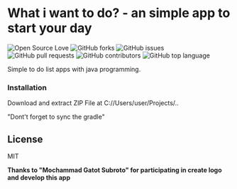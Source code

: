 # What i want to do? - an simple app to start your day

![Open Source Love](https://img.shields.io/badge/Open%20Source-%E2%9D%A4-red.svg)
![GitHub forks](https://img.shields.io/github/forks/farrasmuttaqin/what-i-want-to-do-mobileApps-with-android-studio.svg)
![GitHub issues](https://img.shields.io/github/issues/farrasmuttaqin/what-i-want-to-do-mobileApps-with-android-studio.svg)
![GitHub pull requests](https://img.shields.io/github/issues-pr/farrasmuttaqin/what-i-want-to-do-mobileApps-with-android-studio.svg)
![GitHub contributors](https://img.shields.io/github/contributors/farrasmuttaqin/what-i-want-to-do-mobileApps-with-android-studio.svg)
![GitHub top language](https://img.shields.io/github/languages/top/farrasmuttaqin/what-i-want-to-do-mobileApps-with-android-studio.svg)

Simple to do list apps with java programming.

### Installation

Download and extract ZIP File at C://Users/user/Projects/..

"Dont't forget to sync the gradle"


License
----

MIT


**Thanks to "Mochammad Gatot Subroto" for participating in create logo and develop this app**

